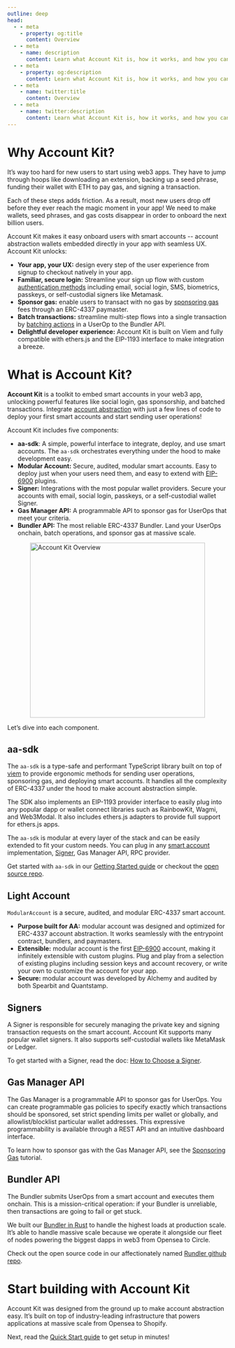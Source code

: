 ```yaml
---
outline: deep
head:
  - - meta
    - property: og:title
      content: Overview
  - - meta
    - name: description
      content: Learn what Account Kit is, how it works, and how you can use it to integrate smart accounts in your app.
  - - meta
    - property: og:description
      content: Learn what Account Kit is, how it works, and how you can use it to integrate smart accounts in your app.
  - - meta
    - name: twitter:title
      content: Overview
  - - meta
    - name: twitter:description
      content: Learn what Account Kit is, how it works, and how you can use it to integrate smart accounts in your app.
---
```


# Why Account Kit?

It’s way too hard for new users to start using web3 apps. They have to jump through hoops like downloading an extension, backing up a seed phrase, funding their wallet with ETH to pay gas, and signing a transaction.

Each of these steps adds friction. As a result, most new users drop off before they ever reach the magic moment in your app! We need to make wallets, seed phrases, and gas costs disappear in order to onboard the next billion users.

Account Kit makes it easy onboard users with smart accounts -- account abstraction wallets embedded directly in your app with seamless UX. Account Kit unlocks:

- **Your app, your UX:** design every step of the user experience from signup to checkout natively in your app.
- **Familiar, secure login:** Streamline your sign up flow with custom [authentication methods](/signers/choosing-a-signer) including email, social login, SMS, biometrics, passkeys, or self-custodial signers like Metamask.
- **Sponsor gas:** enable users to transact with no gas by [sponsoring gas](/using-smart-accounts/sponsoring-gas/gas-manager) fees through an ERC-4337 paymaster.
- **Batch transactions:** streamline multi-step flows into a single transaction by [batching actions](/using-smart-accounts/batch-user-operations) in a UserOp to the Bundler API.
- **Delightful developer experience:** Account Kit is built on Viem and fully compatible with ethers.js and the EIP-1193 interface to make integration a breeze.

# What is Account Kit?

**Account Kit** is a toolkit to embed smart accounts in your web3 app, unlocking powerful features like social login, gas sponsorship, and batched transactions. Integrate [account abstraction](https://www.alchemy.com/overviews/what-is-account-abstraction/?a=ak-docs) with just a few lines of code to deploy your first smart accounts and start sending user operations!

Account Kit includes five components:

- **aa-sdk**: A simple, powerful interface to integrate, deploy, and use smart accounts. The `aa-sdk` orchestrates everything under the hood to make development easy.
- **Modular Account:** Secure, audited, modular smart accounts. Easy to deploy just when your users need them, and easy to extend with [EIP-6900](https://eips.ethereum.org/EIPS/eip-6900) plugins.
- **Signer:** Integrations with the most popular wallet providers. Secure your accounts with email, social login, passkeys, or a self-custodial wallet Signer.
- **Gas Manager API:** A programmable API to sponsor gas for UserOps that meet your criteria.
- **Bundler API:** The most reliable ERC-4337 Bundler. Land your UserOps onchain, batch operations, and sponsor gas at massive scale.

<img src="/images/account-kit-overview.png" width="400" height="auto" alt="Account Kit Overview" style="display: block; margin: auto;">

Let’s dive into each component.

## aa-sdk

The `aa-sdk` is a type-safe and performant TypeScript library built on top of [viem](https://viem.sh/) to provide ergonomic methods for sending user operations, sponsoring gas, and deploying smart accounts. It handles all the complexity of ERC-4337 under the hood to make account abstraction simple.

The SDK also implements an EIP-1193 provider interface to easily plug into any popular dapp or wallet connect libraries such as RainbowKit, Wagmi, and Web3Modal. It also includes ethers.js adapters to provide full support for ethers.js apps.

The `aa-sdk` is modular at every layer of the stack and can be easily extended to fit your custom needs. You can plug in any [smart account](/smart-accounts/custom/using-your-own) implementation, [Signer](/signers/choosing-a-signer), Gas Manager API, RPC provider.

Get started with `aa-sdk` in our [Getting Started guide](/getting-started/setup) or checkout the [open source repo](https://github.com/alchemyplatform/aa-sdk).

## Light Account

`ModularAccount` is a secure, audited, and modular ERC-4337 smart account.

- **Purpose built for AA:** modular account was designed and optimized for ERC-4337 account abstraction. It works seamlessly with the entrypoint contract, bundlers, and paymasters.
- **Extensible:** modular account is the first [EIP-6900](https://eips.ethereum.org/EIPS/eip-6900) account, making it infinitely extensible with custom plugins. Plug and play from a selection of existing plugins including session keys and account recovery, or write your own to customize the account for your app.
- **Secure:** modular account was developed by Alchemy and audited by both Spearbit and Quantstamp.

## Signers

A Signer is responsible for securely managing the private key and signing transaction requests on the smart account. Account Kit supports many popular wallet signers. It also supports self-custodial wallets like MetaMask or Ledger.

To get started with a Signer, read the doc: [How to Choose a Signer](/signers/choosing-a-signer).

## Gas Manager API

The Gas Manager is a programmable API to sponsor gas for UserOps. You can create programmable gas policies to specify exactly which transactions should be sponsored, set strict spending limits per wallet or globally, and allowlist/blocklist particular wallet addresses. This expressive programmability is available through a REST API and an intuitive dashboard interface.

To learn how to sponsor gas with the Gas Manager API, see the [Sponsoring Gas](/using-smart-accounts/sponsoring-gas/gas-manager) tutorial.

## Bundler API

The Bundler submits UserOps from a smart account and executes them onchain. This is a mission-critical operation: if your Bundler is unreliable, then transactions are going to fail or get stuck.

We built our [Bundler in Rust](https://www.alchemy.com/blog/open-sourcing-rundler/?a=ak-docs) to handle the highest loads at production scale. It’s able to handle massive scale because we operate it alongside our fleet of nodes powering the biggest dapps in web3 from Opensea to Circle.

Check out the open source code in our affectionately named [Rundler github repo](https://github.com/alchemyplatform/rundler).

# Start building with Account Kit

Account Kit was designed from the ground up to make account abstraction easy. It’s built on top of industry-leading infrastructure that powers applications at massive scale from Opensea to Shopify.

Next, read the [Quick Start guide](/getting-started/setup) to get setup in minutes!

